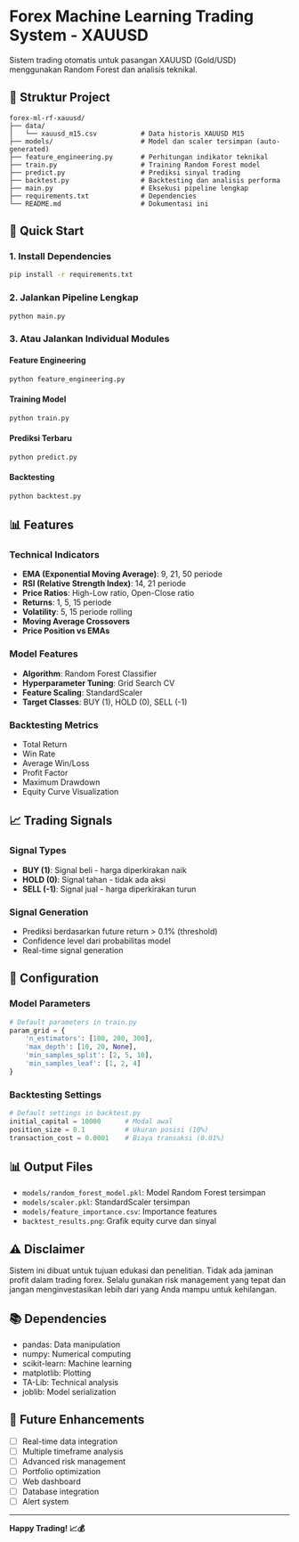 
# Forex Machine Learning Trading System - XAUUSD

Sistem trading otomatis untuk pasangan XAUUSD (Gold/USD) menggunakan Random Forest dan analisis teknikal.

## 📁 Struktur Project

```
forex-ml-rf-xauusd/
├── data/
│   └── xauusd_m15.csv           # Data historis XAUUSD M15
├── models/                      # Model dan scaler tersimpan (auto-generated)
├── feature_engineering.py       # Perhitungan indikator teknikal
├── train.py                     # Training Random Forest model
├── predict.py                   # Prediksi sinyal trading
├── backtest.py                  # Backtesting dan analisis performa
├── main.py                      # Eksekusi pipeline lengkap
├── requirements.txt             # Dependencies
└── README.md                    # Dokumentasi ini
```

## 🚀 Quick Start

### 1. Install Dependencies
```bash
pip install -r requirements.txt
```

### 2. Jalankan Pipeline Lengkap
```bash
python main.py
```

### 3. Atau Jalankan Individual Modules

#### Feature Engineering
```bash
python feature_engineering.py
```

#### Training Model
```bash
python train.py
```

#### Prediksi Terbaru
```bash
python predict.py
```

#### Backtesting
```bash
python backtest.py
```

## 📊 Features

### Technical Indicators
- **EMA (Exponential Moving Average)**: 9, 21, 50 periode
- **RSI (Relative Strength Index)**: 14, 21 periode
- **Price Ratios**: High-Low ratio, Open-Close ratio
- **Returns**: 1, 5, 15 periode
- **Volatility**: 5, 15 periode rolling
- **Moving Average Crossovers**
- **Price Position vs EMAs**

### Model Features
- **Algorithm**: Random Forest Classifier
- **Hyperparameter Tuning**: Grid Search CV
- **Feature Scaling**: StandardScaler
- **Target Classes**: BUY (1), HOLD (0), SELL (-1)

### Backtesting Metrics
- Total Return
- Win Rate
- Average Win/Loss
- Profit Factor
- Maximum Drawdown
- Equity Curve Visualization

## 📈 Trading Signals

### Signal Types
- **BUY (1)**: Signal beli - harga diperkirakan naik
- **HOLD (0)**: Signal tahan - tidak ada aksi
- **SELL (-1)**: Signal jual - harga diperkirakan turun

### Signal Generation
- Prediksi berdasarkan future return > 0.1% (threshold)
- Confidence level dari probabilitas model
- Real-time signal generation

## 🔧 Configuration

### Model Parameters
```python
# Default parameters in train.py
param_grid = {
    'n_estimators': [100, 200, 300],
    'max_depth': [10, 20, None],
    'min_samples_split': [2, 5, 10],
    'min_samples_leaf': [1, 2, 4]
}
```

### Backtesting Settings
```python
# Default settings in backtest.py
initial_capital = 10000      # Modal awal
position_size = 0.1          # Ukuran posisi (10%)
transaction_cost = 0.0001    # Biaya transaksi (0.01%)
```

## 📊 Output Files

- `models/random_forest_model.pkl`: Model Random Forest tersimpan
- `models/scaler.pkl`: StandardScaler tersimpan
- `models/feature_importance.csv`: Importance features
- `backtest_results.png`: Grafik equity curve dan sinyal

## ⚠️ Disclaimer

Sistem ini dibuat untuk tujuan edukasi dan penelitian. Tidak ada jaminan profit dalam trading forex. Selalu gunakan risk management yang tepat dan jangan menginvestasikan lebih dari yang Anda mampu untuk kehilangan.

## 📚 Dependencies

- pandas: Data manipulation
- numpy: Numerical computing
- scikit-learn: Machine learning
- matplotlib: Plotting
- TA-Lib: Technical analysis
- joblib: Model serialization

## 🔮 Future Enhancements

- [ ] Real-time data integration
- [ ] Multiple timeframe analysis
- [ ] Advanced risk management
- [ ] Portfolio optimization
- [ ] Web dashboard
- [ ] Database integration
- [ ] Alert system

---

**Happy Trading! 📈💰**
